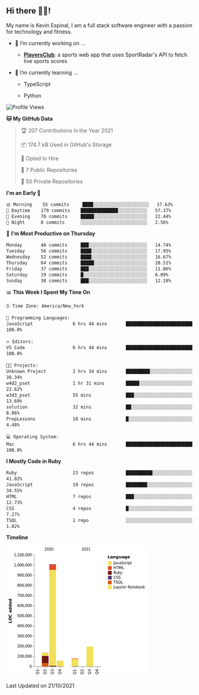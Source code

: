## Hi there 👋🏽!

My name is Kevin Espinal, I am a full stack software engineer with a passion for technology and fitness.

- 🔭 I’m currently working on ...

     - **[PlayersClub](https://playersclub.herokuapp.com/#/)**: a sports web app that uses SportRadar's API to fetch live sports scores

- 🌱 I’m currently learning ...

     - TypeScript
     
     - Python
     
<!--START_SECTION:waka-->
![Profile Views](http://img.shields.io/badge/Profile%20Views-0-blue)

**🐱 My GitHub Data** 

> 🏆 207 Contributions in the Year 2021
 > 
> 📦 174.7 kB Used in GitHub's Storage 
 > 
> 💼 Opted to Hire
 > 
> 📜 7 Public Repositories 
 > 
> 🔑 50 Private Repositories  
 > 
**I'm an Early 🐤** 

```text
🌞 Morning    55 commits     ████░░░░░░░░░░░░░░░░░░░░░   17.63% 
🌆 Daytime    179 commits    ██████████████░░░░░░░░░░░   57.37% 
🌃 Evening    70 commits     █████░░░░░░░░░░░░░░░░░░░░   22.44% 
🌙 Night      8 commits      ░░░░░░░░░░░░░░░░░░░░░░░░░   2.56%

```
📅 **I'm Most Productive on Thursday** 

```text
Monday       46 commits     ███░░░░░░░░░░░░░░░░░░░░░░   14.74% 
Tuesday      56 commits     ████░░░░░░░░░░░░░░░░░░░░░   17.95% 
Wednesday    52 commits     ████░░░░░░░░░░░░░░░░░░░░░   16.67% 
Thursday     64 commits     █████░░░░░░░░░░░░░░░░░░░░   20.51% 
Friday       37 commits     ███░░░░░░░░░░░░░░░░░░░░░░   11.86% 
Saturday     19 commits     █░░░░░░░░░░░░░░░░░░░░░░░░   6.09% 
Sunday       38 commits     ███░░░░░░░░░░░░░░░░░░░░░░   12.18%

```


📊 **This Week I Spent My Time On** 

```text
⌚︎ Time Zone: America/New_York

💬 Programming Languages: 
JavaScript               6 hrs 44 mins       █████████████████████████   100.0%

🔥 Editors: 
VS Code                  6 hrs 44 mins       █████████████████████████   100.0%

🐱‍💻 Projects: 
Unknown Project          2 hrs 34 mins       █████████░░░░░░░░░░░░░░░░   38.34% 
w4d2_pset                1 hr 31 mins        █████░░░░░░░░░░░░░░░░░░░░   22.62% 
w3d3_pset                55 mins             ███░░░░░░░░░░░░░░░░░░░░░░   13.69% 
solution                 32 mins             ██░░░░░░░░░░░░░░░░░░░░░░░   8.06% 
PrepLessons              18 mins             █░░░░░░░░░░░░░░░░░░░░░░░░   4.48%

💻 Operating System: 
Mac                      6 hrs 44 mins       █████████████████████████   100.0%

```

**I Mostly Code in Ruby** 

```text
Ruby                     23 repos            ██████████░░░░░░░░░░░░░░░   41.82% 
JavaScript               19 repos            ████████░░░░░░░░░░░░░░░░░   34.55% 
HTML                     7 repos             ███░░░░░░░░░░░░░░░░░░░░░░   12.73% 
CSS                      4 repos             █░░░░░░░░░░░░░░░░░░░░░░░░   7.27% 
TSQL                     1 repo              ░░░░░░░░░░░░░░░░░░░░░░░░░   1.82%

```


**Timeline**

![Chart not found](https://raw.githubusercontent.com/espinalk212/espinalk212/main/charts/bar_graph.png) 


 Last Updated on 21/10/2021
<!--END_SECTION:waka-->


<!--
**espinalk212/espinalk212** is a ✨ _special_ ✨ repository because its `README.md` (this file) appears on your GitHub profile.

Here are some ideas to get you started:

- 🔭 I’m currently working on ...
- 🌱 I’m currently learning ...
- 👯 I’m looking to collaborate on ...
- 🤔 I’m looking for help with ...
- 💬 Ask me about ...
- 📫 How to reach me: ...
- 😄 Pronouns: ...
- ⚡ Fun fact: ...
-->
